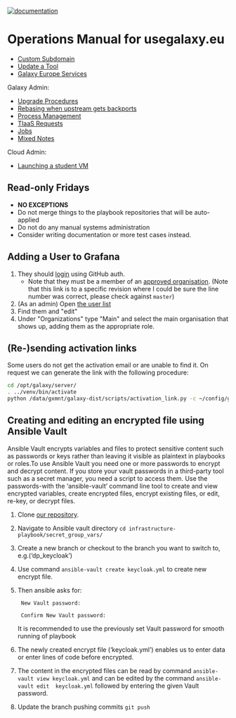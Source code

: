 [![documentation](https://img.shields.io/badge/documentation-online-blue)](https://usegalaxy-eu.github.io/operations/)

# Operations Manual for usegalaxy.eu

- [Custom Subdomain](./subdomains.md)
- [Update a Tool](https://github.com/usegalaxy-eu/usegalaxy-eu-tools)
- [Galaxy Europe Services](./cloud/services.md)

Galaxy Admin:

- [Upgrade Procedures](./upgrade.md)
- [Rebasing when upstream gets backports](./rebasing.md)
- [Process Management](./procmgmt.md)
- [TIaaS Requests](./tiaas.md)
- [Jobs](./jobs.md)
- [Mixed Notes](./notes.md)


Cloud Admin:

- [Launching a student VM](./cloud/student-vm.md)

## Read-only Fridays

- **NO EXCEPTIONS**
- Do not merge things to the playbook repositories that will be auto-applied
- Do not do any manual systems administration
- Consider writing documentation or more test cases instead.

## Adding a User to Grafana

1. They should [login](https://stats.galaxyproject.eu) using GitHub auth.
    - Note that they must be a member of an [approved organisation](https://github.com/usegalaxy-eu/infrastructure-playbook/blob/39d5b7e86b4f45acba53adb965b11b63700327ad/group_vars/grafana.yml#L119).  (Note that this link is to a specific revision where I could be sure the line number was correct, please check against `master`)
2. (As an admin) Open [the user list](https://stats.galaxyproject.eu/admin/users/)
3. Find them and "edit"
4. Under "Organizations" type "Main" and select the main organisation that shows up, adding them as the appropriate role.

## (Re-)sending activation links

Some users do not get the activation email or are unable to find it. On request we can generate the link with the
following procedure:

```bash
cd /opt/galaxy/server/
. ../venv/bin/activate
python /data/gxmnt/galaxy-dist/scripts/activation_link.py -c ~/config/galaxy.ini -e <their email>
```

## Creating and editing an encrypted file using Ansible Vault
Ansible Vault encrypts variables and files to protect sensitive content such as passwords or keys rather than leaving it visible as plaintext in playbooks or roles.To use Ansible Vault you need one or more passwords to encrypt and decrypt content. If you store your vault passwords in a third-party tool such as a secret manager, you need a script to access them. Use the passwords-with the ‘ansible-vault’ command line tool to create and view encrypted variables, create encrypted files, encrypt existing files, or edit, re-key, or decrypt files. 
    
1. Clone [our repository](https://github.com/usegalaxy-eu/infrastructure-playbook).
2. Navigate to Ansible vault directory `cd infrastructure-playbook/secret_group_vars/`
3. Create a new branch or checkout to the branch you want to switch to, e.g.(‘dp_keycloak’)
4. Use command `ansible-vault create keycloak.yml` to create new encrypt file.
5. Then ansible asks for:

        New Vault password: 
        
        Confirm New Vault password:
   It is recommended to use the previously set Vault password for smooth running of playbook
6. The newly created encrypt file (‘keycloak.yml’)  enables us to enter data or enter lines of code before encrypted.
7. The content in the encrypted files can be read by command `ansible-vault view keycloak.yml` and can be edited by the command `ansible-vault edit  keycloak.yml` followed by entering the given Vault password.
8. Update the branch pushing commits `git push`
